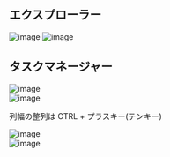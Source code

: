 ## エクスプローラー
![image](https://user-images.githubusercontent.com/1501327/228417692-d18cdde3-86fc-4388-bb0e-31d408a15694.png)
![image](https://user-images.githubusercontent.com/1501327/228417945-674e0013-4a95-4c98-8fb2-dc37589ea7cb.png)

## タスクマネージャー
![image](https://user-images.githubusercontent.com/1501327/228418475-e9c2cdf9-adca-4dfd-b7a8-ce78067d49fc.png)\
![image](https://user-images.githubusercontent.com/1501327/228418677-9e9a2380-514a-411f-9c83-fbf0b4bed3b8.png)

列幅の整列は CTRL + プラスキー(テンキー)

![image](https://user-images.githubusercontent.com/1501327/228419034-2092f204-ba51-4d05-86b5-04ce665637a4.png)\
![image](https://user-images.githubusercontent.com/1501327/228419152-75097de3-d243-41f8-9481-c2a381f66854.png)



